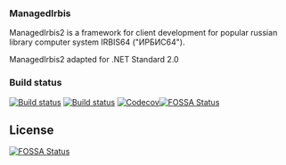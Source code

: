 ### ManagedIrbis
ManagedIrbis2 is a framework for client development for
popular russian library computer system IRBIS64 ("ИРБИС64").

ManagedIrbis2 adapted for .NET Standard 2.0

### Build status

[![Build status](https://img.shields.io/appveyor/ci/AlexeyMironov/managedirbis2.svg)](https://ci.appveyor.com/project/AlexeyMironov/managedirbis2/)
[![Build status](https://api.travis-ci.org/amironov73/ManagedIrbis2.svg)](https://travis-ci.org/amironov73/ManagedIrbis2/)
[![Codecov](https://img.shields.io/codecov/c/github/amironov73/ManagedIrbis2.svg)](https://codecov.io/gh/amironov73/ManagedIrbis2)[![FOSSA Status](https://app.fossa.io/api/projects/git%2Bgithub.com%2Famironov73%2FManagedIrbis2.svg?type=shield)](https://app.fossa.io/projects/git%2Bgithub.com%2Famironov73%2FManagedIrbis2?ref=badge_shield)


## License
[![FOSSA Status](https://app.fossa.io/api/projects/git%2Bgithub.com%2Famironov73%2FManagedIrbis2.svg?type=large)](https://app.fossa.io/projects/git%2Bgithub.com%2Famironov73%2FManagedIrbis2?ref=badge_large)